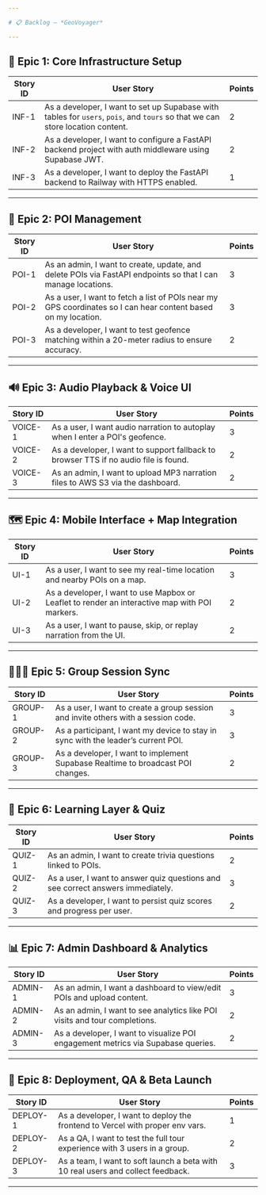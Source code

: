 ```yaml
---

# 📋 Backlog – *GeoVoyager*

---
```


## 🧱 Epic 1: Core Infrastructure Setup

| Story ID | User Story | Points |
|----------|------------|--------|
| INF-1 | As a developer, I want to set up Supabase with tables for `users`, `pois`, and `tours` so that we can store location content. | 2 |
| INF-2 | As a developer, I want to configure a FastAPI backend project with auth middleware using Supabase JWT. | 2 |
| INF-3 | As a developer, I want to deploy the FastAPI backend to Railway with HTTPS enabled. | 1 |

---

## 📍 Epic 2: POI Management

| Story ID | User Story | Points |
|----------|------------|--------|
| POI-1 | As an admin, I want to create, update, and delete POIs via FastAPI endpoints so that I can manage locations. | 3 |
| POI-2 | As a user, I want to fetch a list of POIs near my GPS coordinates so I can hear content based on my location. | 3 |
| POI-3 | As a developer, I want to test geofence matching within a 20-meter radius to ensure accuracy. | 2 |

---

## 🔊 Epic 3: Audio Playback & Voice UI

| Story ID | User Story | Points |
|----------|------------|--------|
| VOICE-1 | As a user, I want audio narration to autoplay when I enter a POI's geofence. | 3 |
| VOICE-2 | As a developer, I want to support fallback to browser TTS if no audio file is found. | 2 |
| VOICE-3 | As an admin, I want to upload MP3 narration files to AWS S3 via the dashboard. | 2 |

---

## 🗺️ Epic 4: Mobile Interface + Map Integration

| Story ID | User Story | Points |
|----------|------------|--------|
| UI-1 | As a user, I want to see my real-time location and nearby POIs on a map. | 3 |
| UI-2 | As a developer, I want to use Mapbox or Leaflet to render an interactive map with POI markers. | 2 |
| UI-3 | As a user, I want to pause, skip, or replay narration from the UI. | 2 |

---

## 🧑‍🤝‍🧑 Epic 5: Group Session Sync

| Story ID | User Story | Points |
|----------|------------|--------|
| GROUP-1 | As a user, I want to create a group session and invite others with a session code. | 3 |
| GROUP-2 | As a participant, I want my device to stay in sync with the leader’s current POI. | 3 |
| GROUP-3 | As a developer, I want to implement Supabase Realtime to broadcast POI changes. | 2 |

---

## 🧠 Epic 6: Learning Layer & Quiz

| Story ID | User Story | Points |
|----------|------------|--------|
| QUIZ-1 | As an admin, I want to create trivia questions linked to POIs. | 2 |
| QUIZ-2 | As a user, I want to answer quiz questions and see correct answers immediately. | 3 |
| QUIZ-3 | As a developer, I want to persist quiz scores and progress per user. | 2 |

---

## 📊 Epic 7: Admin Dashboard & Analytics

| Story ID | User Story | Points |
|----------|------------|--------|
| ADMIN-1 | As an admin, I want a dashboard to view/edit POIs and upload content. | 3 |
| ADMIN-2 | As an admin, I want to see analytics like POI visits and tour completions. | 2 |
| ADMIN-3 | As a developer, I want to visualize POI engagement metrics via Supabase queries. | 2 |

---

## 🚀 Epic 8: Deployment, QA & Beta Launch

| Story ID | User Story | Points |
|----------|------------|--------|
| DEPLOY-1 | As a developer, I want to deploy the frontend to Vercel with proper env vars. | 1 |
| DEPLOY-2 | As a QA, I want to test the full tour experience with 3 users in a group. | 2 |
| DEPLOY-3 | As a team, I want to soft launch a beta with 10 real users and collect feedback. | 3 |

---
